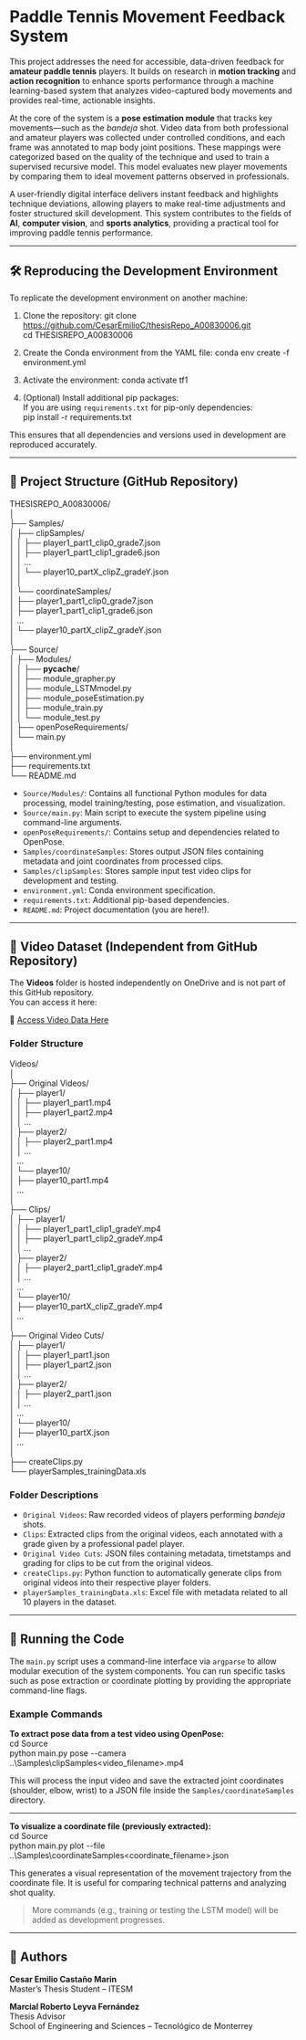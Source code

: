 # Paddle Tennis Movement Feedback System

This project addresses the need for accessible, data-driven feedback for **amateur paddle tennis** players. It builds on research in **motion tracking** and **action recognition** to enhance sports performance through a machine learning-based system that analyzes video-captured body movements and provides real-time, actionable insights.

At the core of the system is a **pose estimation module** that tracks key movements—such as the _bandeja_ shot. Video data from both professional and amateur players was collected under controlled conditions, and each frame was annotated to map body joint positions. These mappings were categorized based on the quality of the technique and used to train a supervised recursive model. This model evaluates new player movements by comparing them to ideal movement patterns observed in professionals.

A user-friendly digital interface delivers instant feedback and highlights technique deviations, allowing players to make real-time adjustments and foster structured skill development. This system contributes to the fields of **AI**, **computer vision**, and **sports analytics**, providing a practical tool for improving paddle tennis performance.

---

## 🛠️ Reproducing the Development Environment

To replicate the development environment on another machine:

1. Clone the repository:
   git clone https://github.com/CesarEmilioC/thesisRepo_A00830006.git  
   cd THESISREPO_A00830006

2. Create the Conda environment from the YAML file:
   conda env create -f environment.yml

3. Activate the environment:
   conda activate tf1

4. (Optional) Install additional pip packages:  
   If you are using `requirements.txt` for pip-only dependencies:  
   pip install -r requirements.txt

This ensures that all dependencies and versions used in development are reproduced accurately.

---

## 📁 Project Structure (GitHub Repository)

THESISREPO_A00830006/  
│  
├── Samples/  
│   ├── clipSamples/  
│   │   ├── player1_part1_clip0_grade7.json  
│   │   ├── player1_part1_clip1_grade6.json  
│   │   ...  
│   │   └── player10_partX_clipZ_gradeY.json  
│   │  
│   └── coordinateSamples/  
│       ├── player1_part1_clip0_grade7.json  
│       ├── player1_part1_clip1_grade6.json  
│       ...  
│       └── player10_partX_clipZ_gradeY.json  
│  
├── Source/  
│   ├── Modules/  
│   │   ├── __pycache__/  
│   │   ├── module_grapher.py  
│   │   ├── module_LSTMmodel.py  
│   │   ├── module_poseEstimation.py  
│   │   ├── module_train.py  
│   │   └── module_test.py  
│   ├── openPoseRequirements/  
│   └── main.py  
│  
├── environment.yml  
├── requirements.txt  
└── README.md  

- `Source/Modules/`: Contains all functional Python modules for data processing, model training/testing, pose estimation, and visualization.  
- `Source/main.py`: Main script to execute the system pipeline using command-line arguments.  
- `openPoseRequirements/`: Contains setup and dependencies related to OpenPose.  
- `Samples/coordinateSamples`: Stores output JSON files containing metadata and joint coordinates from processed clips.  
- `Samples/clipSamples`: Stores sample input test video clips for development and testing.  
- `environment.yml`: Conda environment specification.  
- `requirements.txt`: Additional pip-based dependencies.  
- `README.md`: Project documentation (you are here!).  

---

## 🎥 Video Dataset (Independent from GitHub Repository)

The **Videos** folder is hosted independently on OneDrive and is not part of this GitHub repository.  
You can access it here:  

🔗 [Access Video Data Here](https://tecmx-my.sharepoint.com/:f:/g/personal/a00830006_tec_mx/EuvOsh32lh5El-Aitld6c9UBhsb97xw9q9HbERRJAxOjwg?e=PuiBWJ)

### Folder Structure

Videos/  
│  
├── Original Videos/  
│   ├── player1/  
│   │   ├── player1_part1.mp4  
│   │   ├── player1_part2.mp4  
│   │   ...  
│   ├── player2/  
│   │   ├── player2_part1.mp4  
│   │   ...  
│   ...  
│   └── player10/  
│       ├── player10_part1.mp4  
│       ...  
│  
├── Clips/  
│   ├── player1/  
│   │   ├── player1_part1_clip1_gradeY.mp4  
│   │   ├── player1_part1_clip2_gradeY.mp4  
│   │   ...  
│   ├── player2/  
│   │   ├── player2_part1_clip1_gradeY.mp4  
│   │   ...  
│   ...  
│   └── player10/  
│       ├── player10_partX_clipZ_gradeY.mp4  
│       ...  
│  
├── Original Video Cuts/  
│   ├── player1/  
│   │   ├── player1_part1.json  
│   │   ├── player1_part2.json  
│   │   ...  
│   ├── player2/  
│   │   ├── player2_part1.json  
│   │   ...  
│   ...  
│   └── player10/  
│       ├── player10_partX.json  
│       ...  
│  
├── createClips.py  
└── playerSamples_trainingData.xls  

### Folder Descriptions

- `Original Videos`: Raw recorded videos of players performing _bandeja_ shots.  
- `Clips`: Extracted clips from the original videos, each annotated with a grade given by a professional padel player.  
- `Original Video Cuts`: JSON files containing metadata, timetstamps and grading for clips to be cut from the original videos.  
- `createClips.py`: Python function to automatically generate clips from original videos into their respective player folders.  
- `playerSamples_trainingData.xls`: Excel file with metadata related to all 10 players in the dataset.  

---

## 🚀 Running the Code

The `main.py` script uses a command-line interface via `argparse` to allow modular execution of the system components. You can run specific tasks such as pose extraction or coordinate plotting by providing the appropriate command-line flags.

### Example Commands

**To extract pose data from a test video using OpenPose:**  
cd Source  
python main.py pose --camera ..\Samples\clipSamples\<video_filename>.mp4  

This will process the input video and save the extracted joint coordinates (shoulder, elbow, wrist) to a JSON file inside the `Samples/coordinateSamples` directory.

---

**To visualize a coordinate file (previously extracted):**  
cd Source  
python main.py plot --file ..\Samples\coordinateSamples\<coordinate_filename>.json  

This generates a visual representation of the movement trajectory from the coordinate file. It is useful for comparing technical patterns and analyzing shot quality.

> More commands (e.g., training or testing the LSTM model) will be added as development progresses.  

---

## 👤 Authors

**Cesar Emilio Castaño Marin**  
Master’s Thesis Student – ITESM  

**Marcial Roberto Leyva Fernández**  
Thesis Advisor  
School of Engineering and Sciences – Tecnológico de Monterrey  
